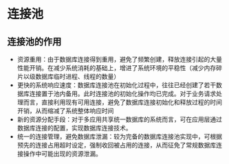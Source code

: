# 连接池



## 连接池的作用

* 资源重用：由于数据库连接得到重用，避免了频繁创建，释放连接引起的大量性能开销。在减少系统消耗的基础上，增进了系统环境的平稳性（减少内存碎片以级数据库临时进程、线程的数量）
* 更快的系统响应速度：数据库连接池在初始化过程中，往往已经创建了若干数据库连接置于池内备用。此时连接池的初始化操作均已完成。对于业务请求处理而言，直接利用现有可用连接，避免了数据库连接初始化和释放过程的时间开销，从而缩减了系统整体响应时间
* 新的资源分配手段：对于多应用共享统一数据库的系统而言，可在应用层通过数据库连接的配置，实现数据库连接技术。
* 统一的连接管理，避免数据库泄漏：较为完备的数据库连接池实现中，可根据预先的连接占用超时设定，强制收回被占用的连接，从而征免了常规数据库连接操作中可能出现的资源泄漏。

